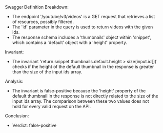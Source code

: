 Swagger Definition Breakdown:
- The endpoint '/youtube/v3/videos' is a GET request that retrieves a list of resources, possibly filtered.
- The 'id' parameter in the query is used to return videos with the given ids.
- The response schema includes a 'thumbnails' object within 'snippet', which contains a 'default' object with a 'height' property.

Invariant:
- The invariant 'return.snippet.thumbnails.default.height > size(input.id[])' checks if the height of the default thumbnail in the response is greater than the size of the input ids array.

Analysis:
- The invariant is false-positive because the 'height' property of the default thumbnail in the response is not directly related to the size of the input ids array. The comparison between these two values does not hold for every valid request on the API.

Conclusion:
- Verdict: false-positive
